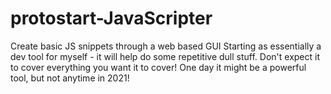 # protostart-JavaScripter
 Create basic JS snippets through a web based GUI
Starting as essentially a dev tool for myself - it will help do some repetitive dull stuff. Don't expect it to cover everything you want it to cover! One day it might be a powerful tool, but not anytime in 2021!